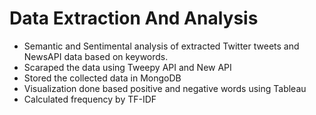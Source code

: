 # Data Extraction And Analysis
 - Semantic and Sentimental analysis of extracted Twitter tweets and NewsAPI data based on keywords.
 - Scaraped the data using Tweepy API and New API
 - Stored the collected data in MongoDB
 - Visualization done based positive and negative words using Tableau
 - Calculated frequency by TF-IDF

